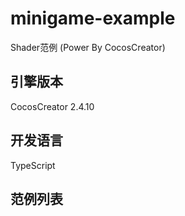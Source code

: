 # minigame-example
Shader范例 (Power By CocosCreator)

## 引擎版本
CocosCreator 2.4.10

## 开发语言
TypeScript

##  范例列表